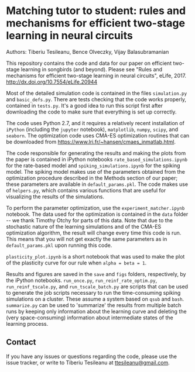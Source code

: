 # Matching tutor to student: rules and mechanisms for efficient two-stage learning in neural circuits
Authors: Tiberiu Tesileanu, Bence Olveczky, Vijay Balasubramanian

This repository contains the code and data for our paper on efficient two-stage learning in songbirds (and beyond). Please see "Rules and mechanisms for efficient two-stage learning in neural circuits", eLife, 2017. http://dx.doi.org/10.7554/eLife.20944

Most of the detailed simulation code is contained in the files `simulation.py` and `basic_defs.py`. There are tests checking that the code works properly, contained in `tests.py`. It's a good idea to run this script first after downloading the code to make sure that everything is set up correctly.

The code uses Python 2.7, and it requires a relatively recent installation of `iPython` (including the `jupyter` notebook), `matplotlib`, `numpy`, `scipy`, and `seaborn`. The optimization code uses CMA-ES optimization routines that can be downloaded from https://www.lri.fr/~hansen/cmaes_inmatlab.html.

The code responsible for generating the results and making the plots from the paper is contained in iPython notebooks `rate_based_simulations.ipynb` for the rate-based model and `spiking_simulations.ipynb` for the spiking model. The spiking model makes use of the parameters obtained from the optimization procedure described in the Methods section of our paper; these parameters are available in `default_params.pkl`. The code makes use of `helpers.py`, which contains various functions that are useful for visualizing the results of the simulations.

To perform the parameter optimization, use the `experiment_matcher.ipynb` notebook. The data used for the optimization is contained in the `data` folder -- we thank Timothy Otchy for parts of this data. Note that due to the stochastic nature of the learning simulations and of the CMA-ES optimization algorithm, the result will change every time this code is run. This means that you will not get exactly the same parameters as in `default_params.pkl` upon running this code.

`plasticity_plot.ipynb` is a short notebook that was used to make the plot of the plasticity curve for our rule when `alpha = beta = 1`.

Results and figures are saved in the `save` and `figs` folders, respectively, by the iPython notebooks. `run_once.py`, `run_reinf_rate_optim.py`, `run_reinf_tscale.py`, and `run_tscale_batch.py` are scripts that can be used to generate the job scripts necessary to run the time-consuming spiking simulations on a cluster. These assume a system based on `qsub` and `bash`. `summarize.py` can be used to 'summarize' the results from multiple batch runs by keeping only information about the learning curve and deleting the (very space-consuming) information about intermediate states of the learning process.

## Contact
If you have any issues or questions regarding the code, please use the issue tracker, or write to Tiberiu Tesileanu at ttesileanu@gmail.com.

